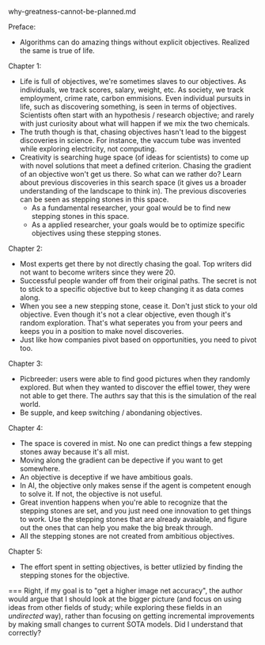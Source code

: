 why-greatness-cannot-be-planned.md

Preface:
- Algorithms can do amazing things without explicit objectives. Realized the same is true of life.

Chapter 1: 
- Life is full of objectives, we're sometimes slaves to our objectives. As individuals, we track scores, salary, weight, etc. As society, we track employment, crime rate, carbon emmisions. Even individual pursuits in life, such as discovering something, is seen in terms of objectives. Scientists often start with an hypothesis / research objective; and rarely with just curiosity about what will happen if we mix the two chemicals.
- The truth though is that, chasing objectives hasn't lead to the biggest discoveries in science. For instance, the vaccum tube was invented while exploring electricity, not computing. 
- Creativity is searching huge space (of ideas for scientists) to come up with novel solutions that meet a defined criterion. Chasing the gradient of an objective won't get us there. So what can we rather do? Learn about previous discoveries in this search space (it gives us a broader understanding of the landscape to think in). The previous discoveries can be seen as stepping stones in this space. 
	- As a fundamental researcher, your goal would be to find new stepping stones in this space. 
	- As a applied researcher, your goals would be to optimize specific objectives using these stepping stones. 

Chapter 2:
- Most experts get there by not directly chasing the goal. Top writers did not want to become writers since they were 20. 
- Successful people wander off from their original paths. The secret is not to stick to a specific objective but to keep changing it as data comes along.
- When you see a new stepping stone, cease it. Don't just stick to your old objective. Even though it's not a clear objective, even though it's random exploration. That's what seperates you from your peers and keeps you in a position to make novel discoveries.  
- Just like how companies pivot based on opportunities, you need to pivot too. 

Chapter 3:
- Picbreeder: users were able to find good pictures when they randomly explored. But when they wanted to discover the effiel tower, they were not able to get there. The authrs say that this is the simulation of the real world. 
- Be supple, and keep switching / abondaning objectives. 


Chapter 4: 
- The space is covered in mist. No one can predict things a few stepping stones away because it's all mist. 
- Moving along the gradient can be depective if you want to get somewhere. 
- An objective is deceptive if we have ambitious goals.
- In AI, the objective only makes sense if the agent is competent enough to solve it. If not, the objective is not useful. 
- Great invention happens when you're able to recognize that the stepping stones are set, and you just need one innovation to get things to work. Use the stepping stones that are already avaiable, and figure out the ones that can help you make the big break through.
- All the stepping stones are not created from ambitious objectives. 

Chapter 5:
- The effort spent in setting objectives, is better utlizied by finding the stepping stones for the objective. 

===
Right, if my goal is to "get a higher image net accuracy", the author would argue that I should look at the bigger picture (and focus on using ideas from other fields of study; while exploring these fields in an *undirected* way), rather than focusing on getting incremental improvements by making small changes to current SOTA models. Did I understand that correctly?



































